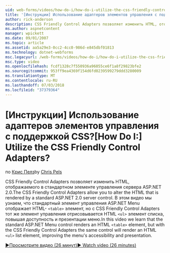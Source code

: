 ```yaml
---
uid: web-forms/videos/how-do-i/how-do-i-utilize-the-css-friendly-control-adapters
title: '[Инструкции] Использование адаптеров элементов управления с поддержкой CSS? | Документы Майкрософт'
author: rick-anderson
description: CSS Friendly Control Adapters позволяет изменить HTML, отображаемого в стандартном элементе управления сервера ASP.NET 2.0. В этом видео мы узнаем, Стэн...
ms.author: aspnetcontent
manager: wpickett
ms.date: 09/01/2007
ms.topic: article
ms.assetid: aa5a29e3-0cc2-4cc0-986d-e845dbf01813
ms.technology: dotnet-webforms
msc.legacyurl: /web-forms/videos/how-do-i/how-do-i-utilize-the-css-friendly-control-adapters
msc.type: video
ms.openlocfilehash: fcdf1328c7f550936a96055ce6f1a8f29823bfe2
ms.sourcegitcommit: 953ff9ea4369f154d6fd0239599279ddd3280009
ms.translationtype: MT
ms.contentlocale: ru-RU
ms.lasthandoff: 07/03/2018
ms.locfileid: "37379364"
---
```

<a name="how-do-i-utilize-the-css-friendly-control-adapters"></a><span data-ttu-id="9952e-105">[Инструкции] Использование адаптеров элементов управления с поддержкой CSS?</span><span class="sxs-lookup"><span data-stu-id="9952e-105">[How Do I:] Utilize the CSS Friendly Control Adapters?</span></span>
====================
<span data-ttu-id="9952e-106">по [Крис Пелз](https://twitter.com/chrispels)</span><span class="sxs-lookup"><span data-stu-id="9952e-106">by [Chris Pels](https://twitter.com/chrispels)</span></span>

<span data-ttu-id="9952e-107">CSS Friendly Control Adapters позволяет изменить HTML, отображаемого в стандартном элементе управления сервера ASP.NET 2.0.</span><span class="sxs-lookup"><span data-stu-id="9952e-107">The CSS Friendly Control Adapters allow you to alter the HTML that is rendered by a standard ASP.NET 2.0 server control.</span></span> <span data-ttu-id="9952e-108">В этом видео мы узнаем, что стандартный элемент управления ASP.NET Menu отображает HTML- `<table>` элемент, но с CSS Friendly Control Adapters тот же элемент управления отрисовывается HTML `<ul>` элемент списка, повышая доступность и презентации меню.</span><span class="sxs-lookup"><span data-stu-id="9952e-108">In this video we learn that the standard ASP.NET Menu control renders an HTML `<table>` element, but with the CSS Friendly Control Adapters the same control will render an HTML `<ul>` list element, improving the menu's accessibility and presentation.</span></span> 

[<span data-ttu-id="9952e-109">&#9654;Просмотрите видео (26 минут)</span><span class="sxs-lookup"><span data-stu-id="9952e-109">&#9654; Watch video (26 minutes)</span></span>](https://channel9.msdn.com/Blogs/ASP-NET-Site-Videos/how-do-i-utilize-the-css-friendly-control-adapters)
